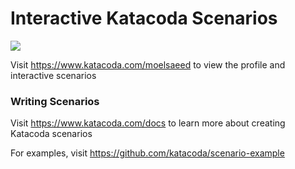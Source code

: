 # Interactive Katacoda Scenarios

[![](http://shields.katacoda.com/katacoda/moelsaeed/count.svg)](https://www.katacoda.com/moelsaeed "Get your profile on Katacoda.com")

Visit https://www.katacoda.com/moelsaeed to view the profile and interactive scenarios

### Writing Scenarios
Visit https://www.katacoda.com/docs to learn more about creating Katacoda scenarios

For examples, visit https://github.com/katacoda/scenario-example
